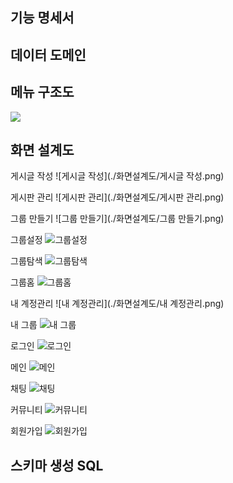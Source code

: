 ## 기능 명세서

## 데이터 도메인

## 메뉴 구조도

<img width="" height="" src='메뉴구조도.PNG'></img>
## 화면 설계도
게시글 작성
![게시글 작성](./화면설계도/게시글 작성.png)

게시판 관리
![게시판 관리](./화면설계도/게시판 관리.png)

그룹 만들기
![그룹 만들기](./화면설계도/그룹 만들기.png)

그룹설정
![그룹설정](./화면설계도/그룹설정.png)

그룹탐색
![그룹탐색](./화면설계도/그룹탐색.png)

그룹홈
![그룹홈](./화면설계도/그룹홈.png)

내 계정관리
![내 계정관리](./화면설계도/내 계정관리.png)

내 그룹
![내 그룹](./화면설계도/내그룹.png)

로그인
![로그인](./화면설계도/로그인.png)

메인
![메인](./화면설계도/메인.png)

채팅
![채팅](./화면설계도/채팅.png)

커뮤니티
![커뮤니티](./화면설계도/커뮤니티.png)

회원가입
![회원가입](./화면설계도/회원가입.png)

## 스키마 생성 SQL
